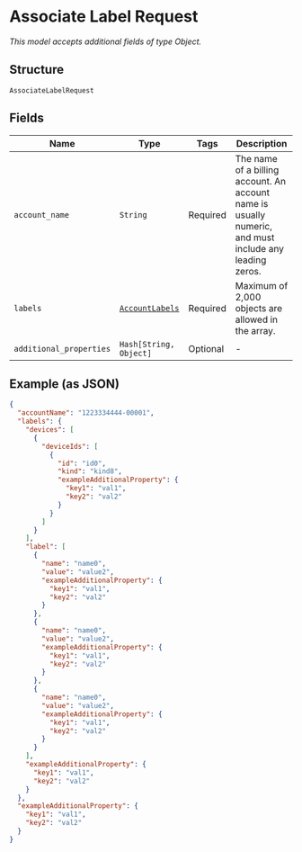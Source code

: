 
# Associate Label Request

*This model accepts additional fields of type Object.*

## Structure

`AssociateLabelRequest`

## Fields

| Name | Type | Tags | Description |
|  --- | --- | --- | --- |
| `account_name` | `String` | Required | The name of a billing account. An account name is usually numeric, and must include any leading zeros. |
| `labels` | [`AccountLabels`](../../doc/models/account-labels.md) | Required | Maximum of 2,000 objects are allowed in the array. |
| `additional_properties` | `Hash[String, Object]` | Optional | - |

## Example (as JSON)

```json
{
  "accountName": "1223334444-00001",
  "labels": {
    "devices": [
      {
        "deviceIds": [
          {
            "id": "id0",
            "kind": "kind8",
            "exampleAdditionalProperty": {
              "key1": "val1",
              "key2": "val2"
            }
          }
        ]
      }
    ],
    "label": [
      {
        "name": "name0",
        "value": "value2",
        "exampleAdditionalProperty": {
          "key1": "val1",
          "key2": "val2"
        }
      },
      {
        "name": "name0",
        "value": "value2",
        "exampleAdditionalProperty": {
          "key1": "val1",
          "key2": "val2"
        }
      },
      {
        "name": "name0",
        "value": "value2",
        "exampleAdditionalProperty": {
          "key1": "val1",
          "key2": "val2"
        }
      }
    ],
    "exampleAdditionalProperty": {
      "key1": "val1",
      "key2": "val2"
    }
  },
  "exampleAdditionalProperty": {
    "key1": "val1",
    "key2": "val2"
  }
}
```

